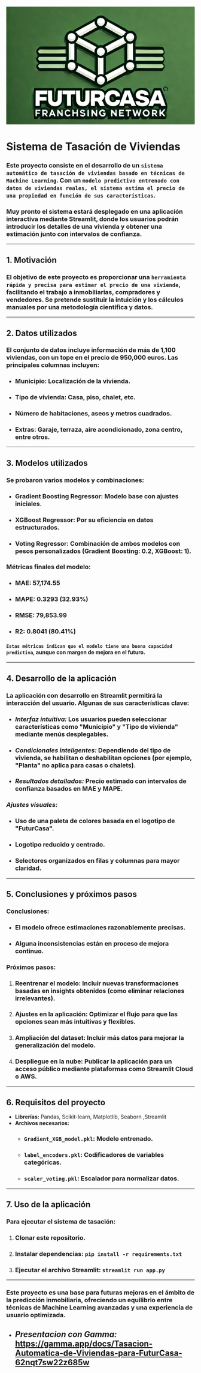 ![alt text](imgs/logo_futurcasa.png)
# **Sistema de Tasación de Viviendas**

### Este proyecto consiste en el desarrollo de un `sistema automático de tasación de viviendas basado en técnicas de Machine Learning`. Con un `modelo predictivo entrenado con datos de viviendas reales, el sistema estima el precio de una propiedad en función de sus características`. 

### Muy pronto el sistema estará desplegado en una aplicación interactiva mediante **Streamlit**, donde los usuarios podrán introducir los detalles de una vivienda y obtener una estimación junto con intervalos de confianza.

---

## **1. Motivación**

### El objetivo de este proyecto es proporcionar una `herramienta rápida y precisa para estimar el precio de una vivienda`, facilitando el trabajo a inmobiliarias, compradores y vendedores. Se pretende sustituir la intuición y los cálculos manuales por una metodología científica y datos.

---

## **2. Datos utilizados**

### El conjunto de datos incluye información de más de 1,100 viviendas, con un tope en el precio de **950,000 euros**. Las principales columnas incluyen:

- ### **Municipio:** Localización de la vivienda.
- ### **Tipo de vivienda:** Casa, piso, chalet, etc.
- ### **Número de habitaciones, aseos y metros cuadrados.**
- ### **Extras:** Garaje, terraza, aire acondicionado, zona centro, entre otros.

---

## **3. Modelos utilizados**

### Se probaron varios modelos y combinaciones:

- ### **Gradient Boosting Regressor**: Modelo base con ajustes iniciales.
- ### **XGBoost Regressor**: Por su eficiencia en datos estructurados.
- ### **Voting Regressor**: Combinación de ambos modelos con pesos personalizados (Gradient Boosting: 0.2, XGBoost: 1).

### Métricas finales del modelo:
- ### **MAE:** 57,174.55
- ### **MAPE:** 0.3293 (32.93%)
- ### **RMSE:** 79,853.99
- ### **R2:** 0.8041 (80.41%)

#### `Estas métricas indican que el modelo tiene una buena capacidad predictiva`, aunque con margen de mejora en el futuro.

---

## **4. Desarrollo de la aplicación**

### **La aplicación con desarrollo en **Streamlit** permitirá la interacción del usuario**. Algunas de sus características clave:

- ### ***Interfaz intuitiva:*** Los usuarios pueden seleccionar características como "Municipio" y "Tipo de vivienda" mediante menús desplegables.
- ### ***Condicionales inteligentes:*** Dependiendo del tipo de vivienda, se habilitan o deshabilitan opciones (por ejemplo, "Planta" no aplica para casas o chalets).
- ### ***Resultados detallados:*** Precio estimado con intervalos de confianza basados en MAE y MAPE.

### ***Ajustes visuales:***
- ### Uso de una paleta de colores basada en el logotipo de "FuturCasa".
- ### Logotipo reducido y centrado.
- ### Selectores organizados en filas y columnas para mayor claridad.

---

## **5. Conclusiones y próximos pasos**

### Conclusiones:
- ### El modelo ofrece estimaciones razonablemente precisas.
- ### Alguna inconsistencias están en proceso de mejora continuo.

### Próximos pasos:
1. ### **Reentrenar el modelo:** Incluir nuevas transformaciones basadas en insights obtenidos (como eliminar relaciones irrelevantes).
2. ### **Ajustes en la aplicación:** Optimizar el flujo para que las opciones sean más intuitivas y flexibles.
3. ### **Ampliación del dataset:** Incluir más datos para mejorar la generalización del modelo.
4. ### **Despliegue en la nube:** Publicar la aplicación para un acceso público mediante plataformas como **Streamlit Cloud** o **AWS**.

---

## **6. Requisitos del proyecto**

- **Librerías:** Pandas, Scikit-learn, Matplotlib, Seaborn ,Streamlit
- **Archivos necesarios:**
  - ### `Gradient_XGB_model.pkl`: Modelo entrenado.
  - ### `label_encoders.pkl`: Codificadores de variables categóricas.
  - ### `scaler_voting.pkl`: Escalador para normalizar datos.

---

## **7. Uso de la aplicación**

### Para ejecutar el sistema de tasación:

1. ### **Clonar este repositorio.**
2. ### **Instalar dependencias: `pip install -r requirements.txt`**
3. ### **Ejecutar el archivo Streamlit: `streamlit run app.py`**

---

### Este proyecto es una base para futuras mejoras en el ámbito de la predicción inmobiliaria, ofreciendo un equilibrio entre técnicas de Machine Learning avanzadas y una experiencia de usuario optimizada.

- ## ***Presentacion con Gamma:*** https://gamma.app/docs/Tasacion-Automatica-de-Viviendas-para-FuturCasa-62nqt7sw22z685w
